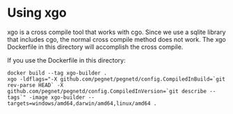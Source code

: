 # Using xgo

xgo is a cross compile tool that works with cgo. Since we use a sqlite library that includes cgo, the normal cross compile method does not work. The xgo Dockerfile in this directory will accomplish the cross compile.

If you use the Dockerfile in this directory:

```
docker build --tag xgo-builder .
xgo -ldflags="-X github.com/pegnet/pegnetd/config.CompiledInBuild=`git rev-parse HEAD` -X github.com/pegnet/pegnetd/config.CompiledInVersion=`git describe --tags`" -image xgo-builder --targets=windows/amd64,darwin/amd64,linux/amd64 .
```

